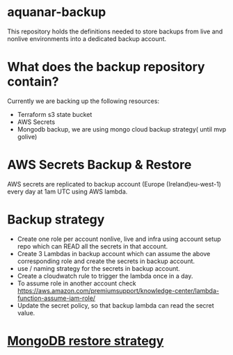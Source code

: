# aquanar-backup

This repository holds the definitions needed to store backups from live and nonlive environments into a dedicated backup account.

# What does the backup repository contain?
Currently we are backing up the following resources:

* Terraform s3 state bucket
* AWS Secrets
* Mongodb backup, we are using mongo cloud backup strategy( until mvp golive)

# AWS Secrets Backup & Restore
AWS secrets are replicated to backup account (Europe (Ireland)eu-west-1) every day at 1am UTC using AWS lambda.

# Backup strategy
* Create one role per account nonlive, live and infra using account setup repo which can READ all the secrets in that account.
* Create 3 Lambdas in backup account which can assume the above corresponding role and create the secrets in backup account.
* use / naming strategy for the secrets in backup account.
* Create a cloudwatch rule to trigger the lambda once in a day.
* To assume role in another account check https://aws.amazon.com/premiumsupport/knowledge-center/lambda-function-assume-iam-role/
* Update the secret policy, so that backup lambda can read the secret value.

# [MongoDB restore strategy](https://github.com/otto-ec/aquanar_starter/blob/main/disaster-recovery/disaster-recovery.md#data-backup-to-drnonlive-aquanar-backup)
